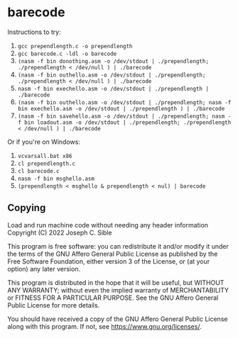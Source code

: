 # barecode

Instructions to try:

1. `gcc prependlength.c -o prependlength`
2. `gcc barecode.c -ldl -o barecode`
3. `(nasm -f bin donothing.asm -o /dev/stdout | ./prependlength; ./prependlength < /dev/null ) | ./barecode`
4. `(nasm -f bin outhello.asm -o /dev/stdout | ./prependlength; ./prependlength < /dev/null ) | ./barecode`
5. `nasm -f bin exechello.asm -o /dev/stdout | ./prependlength | ./barecode`
6. `(nasm -f bin outhello.asm -o /dev/stdout | ./prependlength; nasm -f bin exechello.asm -o /dev/stdout | ./prependlength ) | ./barecode`
7. `(nasm -f bin savehello.asm -o /dev/stdout | ./prependlength; nasm -f bin loadout.asm -o /dev/stdout | ./prependlength; ./prependlength < /dev/null ) | ./barecode`

Or if you're on Windows:

1. `vcvarsall.bat x86`
2. `cl prependlength.c`
3. `cl barecode.c`
4. `nasm -f bin msghello.asm`
5. `(prependlength < msghello & prependlength < nul) | barecode`

## Copying

Load and run machine code without needing any header information
Copyright (C) 2022  Joseph C. Sible

This program is free software: you can redistribute it and/or modify
it under the terms of the GNU Affero General Public License as
published by the Free Software Foundation, either version 3 of the
License, or (at your option) any later version.

This program is distributed in the hope that it will be useful,
but WITHOUT ANY WARRANTY; without even the implied warranty of
MERCHANTABILITY or FITNESS FOR A PARTICULAR PURPOSE.  See the
GNU Affero General Public License for more details.

You should have received a copy of the GNU Affero General Public License
along with this program.  If not, see <https://www.gnu.org/licenses/>.
